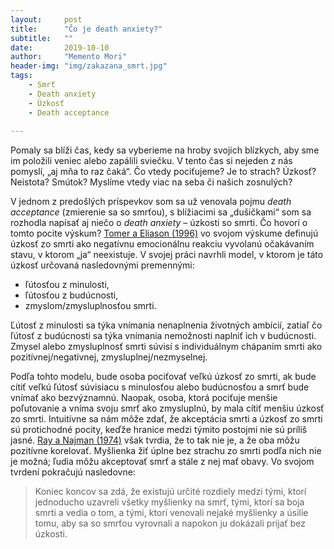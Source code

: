```yaml
---
layout:     post
title:      "Čo je death anxiety?"
subtitle:   ""
date:       2019-10-10
author:     "Memento Mori"
header-img: "img/zakazana_smrt.jpg"
tags:
    - Smrť
    - Death anxiety
    - Úzkosť
    - Death acceptance
    
---
```


Pomaly sa blíži čas, kedy sa vyberieme na hroby svojich blízkych, aby sme im položili veniec alebo zapálili sviečku. V tento čas si nejeden z nás pomyslí, „aj mňa to raz čaká“. Čo vtedy pociťujeme? Je to strach? Úzkosť? Neistota? Smútok? Myslíme vtedy viac na seba či našich zosnulých? 

V jednom z predošlých príspevkov som sa už venovala pojmu <em>death acceptance</em> (zmierenie sa so smrťou), s blížiacimi sa „dušičkami“ som sa rozhodla napísať aj niečo o <em>death anxiety</em> – úzkosti so smrti. Čo hovorí o tomto pocite výskum? <a href="https://psycnet.apa.org/record/1996-05584-002">Tomer a Eliason (1996)</a> vo svojom výskume definujú úzkosť zo smrti ako negatívnu emocionálnu reakciu vyvolanú očakávaním stavu, v ktorom „ja“ neexistuje. V svojej práci navrhli model, v ktorom je táto úzkosť určovaná nasledovnými premennými: 
<ul>
	<li>ľútosťou z minulosti,</li>
	<li>ľútosťou z budúcnosti,</li>
	<li>zmyslom/zmysluplnosťou smrti.</li>
</ul> 
Ľútosť z minulosti sa týka vnímania nenaplnenia životných ambícií, zatiaľ čo ľútosť z budúcnosti sa týka vnímania nemožnosti naplniť ich v budúcnosti. Zmysel alebo zmysluplnosť smrti súvisí s individuálnym chápaním smrti ako pozitívnej/negatívnej, zmysluplnej/nezmyselnej.

Podľa tohto modelu, bude osoba pociťovať veľkú úzkosť zo smrti, ak bude cítiť veľkú ľútosť súvisiacu s minulosťou alebo budúcnosťou a smrť bude vnímať ako bezvýznamnú. Naopak, osoba, ktorá pociťuje menšie poľutovanie a vníma svoju smrť ako zmysluplnú, by mala cítiť menšiu úzkosť zo smrti. Intuitívne sa nám môže zdať, že akceptácia smrti a úzkosť zo smrti sú protichodné pocity, keďže hranice medzi týmito postojmi nie sú príliš jasné. <a href="https://psycnet.apa.org/record/1975-25330-001">Ray a Najman (1974)</a> však tvrdia, že to tak nie je, a že oba môžu pozitívne korelovať. Myšlienka žiť úplne bez strachu zo smrti podľa nich nie je možná; ľudia môžu akceptovať smrť a stále z nej mať obavy. Vo svojom tvrdení pokračujú nasledovne:

<blockquote>Koniec koncov sa zdá, že existujú určité rozdiely medzi tými, ktorí jednoducho uzavreli všetky myšlienky na smrť, tými, ktorí sa boja smrti a vedia o tom, a tými, ktorí venovali nejaké myšlienky a úsilie tomu, aby sa so smrťou vyrovnali a napokon ju dokázali prijať bez úzkosti.</blockquote>









